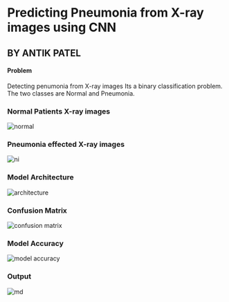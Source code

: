 # Predicting Pneumonia from X-ray images using CNN
## BY ANTIK PATEL
#### Problem
Detecting penumonia from X-ray images
Its a binary classification problem. The two classes are Normal and Pneumonia.


### Normal Patients X-ray images
![normal](https://user-images.githubusercontent.com/31787195/55794020-d89fbf00-5ae1-11e9-906f-2b195db6bb1b.png)


### Pneumonia effected X-ray images
![ni](https://user-images.githubusercontent.com/31787195/55794076-f79e5100-5ae1-11e9-91cc-ff96f4564b68.png)


### Model Architecture
![architecture](https://user-images.githubusercontent.com/31787195/55892882-c81c4100-5bd4-11e9-89d3-51a9e5450fb5.png)


### Confusion Matrix
![confusion matrix](https://user-images.githubusercontent.com/31787195/55892921-e08c5b80-5bd4-11e9-87a3-b8bace986c83.png)


### Model Accuracy
![model accuracy](https://user-images.githubusercontent.com/31787195/55794264-70051200-5ae2-11e9-845f-9c3f0a8b3aca.png)


### Output
![md](https://user-images.githubusercontent.com/31787195/55794741-a4c59900-5ae3-11e9-9337-da1162128080.png)

